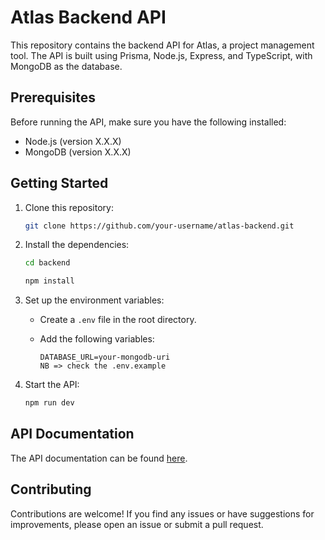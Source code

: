 # Atlas Backend API

This repository contains the backend API for Atlas, a project management tool. The API is built using Prisma, Node.js, Express, and TypeScript, with MongoDB as the database.

## Prerequisites

Before running the API, make sure you have the following installed:

- Node.js (version X.X.X)
- MongoDB (version X.X.X)

## Getting Started

1. Clone this repository:

    ```bash
    git clone https://github.com/your-username/atlas-backend.git
    ```

2. Install the dependencies:

    ```bash
    cd backend

    npm install
    ```

3. Set up the environment variables:

    - Create a `.env` file in the root directory.
    - Add the following variables:

      ```plaintext
      DATABASE_URL=your-mongodb-uri
      NB => check the .env.example
      ```

4. Start the API:

    ```bash
    npm run dev
    ```

## API Documentation

The API documentation can be found [here](https://your-api-documentation-url).

## Contributing

Contributions are welcome! If you find any issues or have suggestions for improvements, please open an issue or submit a pull request.

